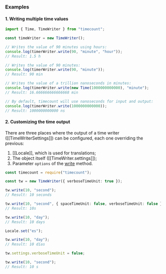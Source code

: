 ### Examples

#### 1. Writing multiple time values

```javascript
import { Time, TimeWriter } from "timecount";

const timeWriter = new TimeWriter();

// Writes the value of 90 minutes using hours:
console.log(timerWriter.write(90, "minute", "hour"));
// Result: 1.5 h

// Writes the value of 90 minutes:
console.log(timerWriter.write(90, "minute"));
// Result: 90 min

// Writes the value of a trillion nanoseconds in minutes:
console.log(timerWriter.write(new Time(1000000000000), "minute");
// Result: 16.666666666666668 min

// By default, timecount will use nanoseconds for input and output:
console.log(timerWriter.write(1000000000000));
// Result: 1000000000000 ns
```

#### 2. Customizing the time output

There are three places where the output of a time writer ([[TimeWriterSettings]]) can be configured, each one overriding the previous:

1. [[Locale]], which is used for translations;
2. The object itself ([[TimeWriter.settings]]);
3. Parameter `options` of the [write](#write) method.

```typescript
const timecount = require("timecount");

const tw = new TimeWriter({ verboseTimeUnit: true });

tw.write(10, "second");
// Result: 10 seconds

tw.write(10, "second", { spaceTimeUnit: false, verboseTimeUnit: false });
// Result: 10s

tw.write(10, "day");
// Result: 10 days

Locale.set("es");

tw.write(10, "day");
// Result: 10 días

tw.settings.verboseTimeUnit = false;

tw.write(10, "second");
// Result: 10 s
```